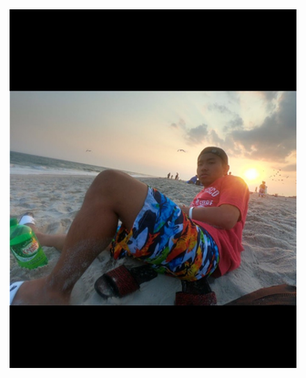 <!DOCTYPE html>
<html>

<head>
<img src="IMG_1022.JPG"> 
 <title>Lifes a beach and Im just playing in the sand/>
 </title>
 </head>
 
 <style>
<body style="background-color:#815F5F;">
<p><a href="my zine.pdf">link to my zine</a></p>
<p><a href="video-1541552984.3gp">link to my video 1</a></p>
<p>https://youtu.be/MFD6rgeeotc</p></body>
</html>

